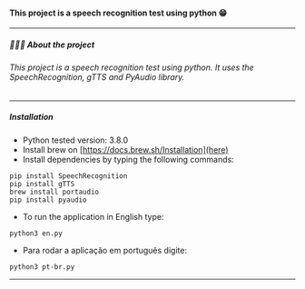 

#### This project is a speech recognition test using python 😁
------------
##### 👨🏻‍💻 About the project
###### This project is a speech recognition test using python. It uses the SpeechRecognition, gTTS and PyAudio library.


------------
##### Installation


- Python tested version: 3.8.0
- Install brew on [https://docs.brew.sh/Installation](here)
- Install dependencies by typing the following commands:
```
pip install SpeechRecognition
pip install gTTS
brew install portaudio
pip install pyaudio
```
- To run the application in English type:
```
python3 en.py
```
- Para rodar a aplicação em português digite:
```
python3 pt-br.py
```
------------

